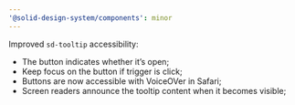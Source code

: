 ```yaml
---
'@solid-design-system/components': minor
---
```


Improved `sd-tooltip` accessibility:

- The button indicates whether it’s open;
- Keep focus on the button if trigger is click;
- Buttons are now accessible with VoiceOVer in Safari;
- Screen readers announce the tooltip content when it becomes visible;
